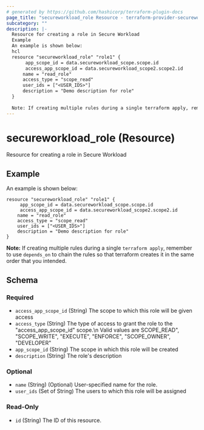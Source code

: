 ```yaml
---
# generated by https://github.com/hashicorp/terraform-plugin-docs
page_title: "secureworkload_role Resource - terraform-provider-secureworkload"
subcategory: ""
description: |-
  Resource for creating a role in Secure Workload
  Example
  An example is shown below:
  hcl
  resource "secureworkload_role" "role1" {
       app_scope_id = data.secureworkload_scope.scope.id
       access_app_scope_id = data.secureworkload_scope2.scope2.id
      name = "read_role"
      access_type = "scope_read"
      user_ids = ["<USER_IDS>"]
      description = "Demo description for role"
  }
  
  Note: If creating multiple rules during a single terraform apply, remember to use depends_on to chain the rules so that terraform creates it in the same order that you intended.
---
```


# secureworkload_role (Resource)

Resource for creating a role in Secure Workload

## Example
An example is shown below: 
```hcl
resource "secureworkload_role" "role1" {
	 app_scope_id = data.secureworkload_scope.scope.id
	 access_app_scope_id = data.secureworkload_scope2.scope2.id
    name = "read_role"
    access_type = "scope_read"
    user_ids = ["<USER_IDS>"]
    description = "Demo description for role"
}
```
**Note:** If creating multiple rules during a single `terraform apply`, remember to use `depends_on` to chain the rules so that terraform creates it in the same order that you intended.



<!-- schema generated by tfplugindocs -->
## Schema

### Required

- `access_app_scope_id` (String) The scope to which this role will be given access
- `access_type` (String) The type of access to grant the role to the "access_app_scope_id" scope.\n Valid values are SCOPE_READ", "SCOPE_WRITE", "EXECUTE", "ENFORCE", "SCOPE_OWNER", "DEVELOPER"
- `app_scope_id` (String) The scope in which this role will be created
- `description` (String) The role's description

### Optional

- `name` (String) (Optional) User-specified name for the role.
- `user_ids` (Set of String) The users to which this role will be assigned

### Read-Only

- `id` (String) The ID of this resource.


